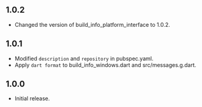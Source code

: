 ## 1.0.2

- Changed the version of build_info_platform_interface to 1.0.2.

## 1.0.1

- Modified `description` and `repository` in pubspec.yaml.
- Apply `dart format` to build_info_windows.dart and src/messages.g.dart.

## 1.0.0

- Initial release.
